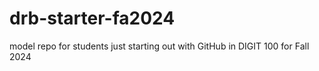 # drb-starter-fa2024
model repo for students just starting out with GitHub in DIGIT 100 for Fall 2024
